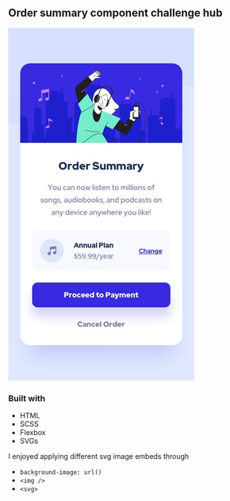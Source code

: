 ## Order summary component challenge hub

![screenshot with solution](./design/mobile-design.jpg)

### Built with

- HTML
- SCSS
- Flexbox
- SVGs

I enjoyed applying different svg image embeds through

- `background-image: url()`
- `<img />`
- `<svg>`
